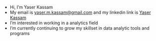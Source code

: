 - Hi, I’m Yaser Kassam
- My email is yaser.m.kassam@gmail.com and my linkedin link is [Yaser Kassam](https://www.linkedin.com/in/yaser-kassam-b5731515b/)
- I’m interested in working in a analytics field
- I’m currently continuing to grow my skillset in data analytic tools and programs
